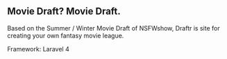 ## Movie Draft? Movie Draft.

Based on the Summer / Winter Movie Draft of NSFWshow, Draftr is site for creating your own fantasy movie league.

Framework: Laravel 4